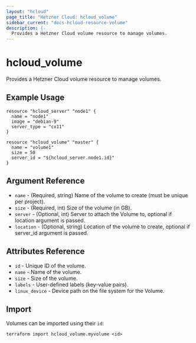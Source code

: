 ```yaml
---
layout: "hcloud"
page_title: "Hetzner Cloud: hcloud_volume"
sidebar_current: "docs-hcloud-resource-volume"
description: |-
  Provides a Hetzner Cloud volume resource to manage volumes.
---
```


# hcloud_volume

Provides a Hetzner Cloud volume resource to manage volumes.

## Example Usage

```hcl
resource "hcloud_server" "node1" {
  name = "node1"
  image = "debian-9"
  server_type = "cx11"
}

resource "hcloud_volume" "master" {
  name = "volume1"
  size = 50
  server_id = "${hcloud_server.node1.id}"
}
```

## Argument Reference

- `name` - (Required, string) Name of the volume to create (must be unique per project).
- `size` - (Required, int) Size of the volume (in GB).
- `server` - (Optional, int) Server to attach the Volume to, optional if location argument is passed.
- `location` - (Optional, string) Location of the volume to create, optional if server_id argument is passed.


## Attributes Reference

- `id` - Unique ID of the volume.
- `name` - Name of the volume.
- `size` - Size of the volume.
- `labels` - User-defined labels (key-value pairs).
- `linux_device` - 	Device path on the file system for the Volume.


## Import

Volumes can be imported using their `id`:

```
terraform import hcloud_volume.myvolume <id>
```